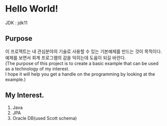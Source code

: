 # Hello World!
JDK : jdk11

## Purpose
이 프로젝트는 내 관심분야의 기술로 사용할 수 있는 기본예제를 만드는 것이 목적이다.  
예제를 보면서 회계 프로그램의 감을 익히는데 도움이 되길 바란다.  
(The purpose of this project is to create a basic example that can be used as a technology of my interest.  
I hope it will help you get a handle on the programming by looking at the example.)

## My Interest.
1. Java
2. JPA
3. Oracle DB(used Scott schema)

